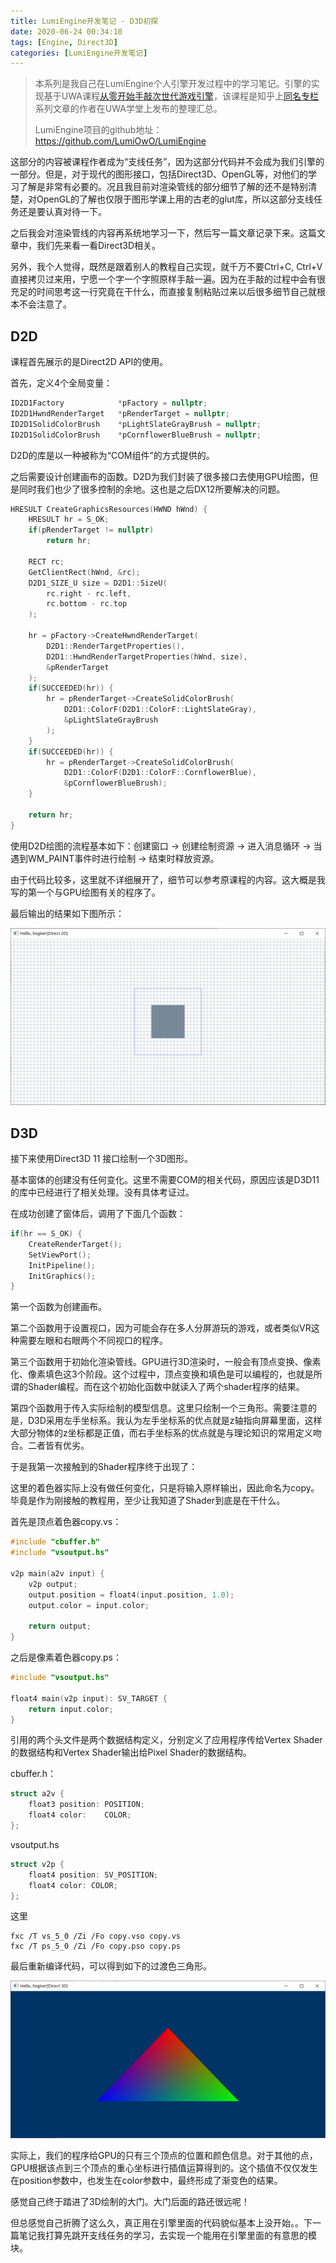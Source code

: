 ```yaml
---
title: LumiEngine开发笔记 - D3D初探
date: 2020-06-24 00:34:10
tags: [Engine, Direct3D]
categories: [LumiEngine开发笔记]
---
```


> 本系列是我自己在LumiEngine个人引擎开发过程中的学习笔记。引擎的实现基于UWA课程[从零开始手敲次世代游戏引擎](https://edu.uwa4d.com/course-intro/0/164)，该课程是知乎上[同名专栏](https://zhuanlan.zhihu.com/p/28589792)系列文章的作者在UWA学堂上发布的整理汇总。
>
> LumiEngine项目的github地址： https://github.com/LumiOwO/LumiEngine

这部分的内容被课程作者成为“支线任务”，因为这部分代码并不会成为我们引擎的一部分。但是，对于现代的图形接口，包括Direct3D、OpenGL等，对他们的学习了解是非常有必要的。况且我目前对渲染管线的部分细节了解的还不是特别清楚，对OpenGL的了解也仅限于图形学课上用的古老的glut库，所以这部分支线任务还是要认真对待一下。

之后我会对渲染管线的内容再系统地学习一下，然后写一篇文章记录下来。这篇文章中，我们先来看一看Direct3D相关。

另外，我个人觉得，既然是跟着别人的教程自己实现，就千万不要Ctrl+C, Ctrl+V直接拷贝过来用，宁愿一个字一个字照原样手敲一遍。因为在手敲的过程中会有很充足的时间思考这一行究竟在干什么，而直接复制粘贴过来以后很多细节自己就根本不会注意了。

## D2D

课程首先展示的是Direct2D API的使用。

首先，定义4个全局变量：

```C++
ID2D1Factory            *pFactory = nullptr;
ID2D1HwndRenderTarget   *pRenderTarget = nullptr;
ID2D1SolidColorBrush    *pLightSlateGrayBrush = nullptr;
ID2D1SolidColorBrush    *pCornflowerBlueBrush = nullptr;
```

D2D的库是以一种被称为“COM组件”的方式提供的。

之后需要设计创建画布的函数。D2D为我们封装了很多接口去使用GPU绘图，但是同时我们也少了很多控制的余地。这也是之后DX12所要解决的问题。

<!--More-->

```C++
HRESULT CreateGraphicsResources(HWND hWnd) {
    HRESULT hr = S_OK;
    if(pRenderTarget != nullptr) 
        return hr;
    
    RECT rc;
    GetClientRect(hWnd, &rc);
    D2D1_SIZE_U size = D2D1::SizeU(
        rc.right - rc.left,
        rc.bottom - rc.top
    );
    
    hr = pFactory->CreateHwndRenderTarget(
        D2D1::RenderTargetProperties(),
        D2D1::HwndRenderTargetProperties(hWnd, size),
        &pRenderTarget
    );
    if(SUCCEEDED(hr)) {
        hr = pRenderTarget->CreateSolidColorBrush(
            D2D1::ColorF(D2D1::ColorF::LightSlateGray),
            &pLightSlateGrayBrush
        );
    }
    if(SUCCEEDED(hr)) {
        hr = pRenderTarget->CreateSolidColorBrush(
            D2D1::ColorF(D2D1::ColorF::CornflowerBlue), 
            &pCornflowerBlueBrush);
    }

    return hr;
}
```

使用D2D绘图的流程基本如下：创建窗口 -> 创建绘制资源 -> 进入消息循环 -> 当遇到WM_PAINT事件时进行绘制 -> 结束时释放资源。

由于代码比较多，这里就不详细展开了，细节可以参考原课程的内容。这大概是我写的第一个与GPU绘图有关的程序了。

最后输出的结果如下图所示：

![image-20200628124013802](LumiEngine%E5%BC%80%E5%8F%91%E7%AC%94%E8%AE%B0-D3D%E5%88%9D%E6%8E%A2/image-20200628124013802.png)

## D3D

接下来使用Direct3D 11 接口绘制一个3D图形。

基本窗体的创建没有任何变化。这里不需要COM的相关代码，原因应该是D3D11的库中已经进行了相关处理。没有具体考证过。

在成功创建了窗体后，调用了下面几个函数：

```C++
if(hr == S_OK) {
    CreateRenderTarget();
    SetViewPort();
    InitPipeline();
    InitGraphics();
}
```

第一个函数为创建画布。

第二个函数用于设置视口，因为可能会存在多人分屏游玩的游戏，或者类似VR这种需要左眼和右眼两个不同视口的程序。

第三个函数用于初始化渲染管线。GPU进行3D渲染时，一般会有顶点变换、像素化、像素填色这3个阶段。这个过程中，顶点变换和填色是可以编程的，也就是所谓的Shader编程。而在这个初始化函数中就读入了两个shader程序的结果。

第四个函数用于传入实际绘制的模型信息。这里只绘制一个三角形。需要注意的是，D3D采用左手坐标系。我认为左手坐标系的优点就是z轴指向屏幕里面，这样大部分物体的z坐标都是正值，而右手坐标系的优点就是与理论知识的常用定义吻合。二者皆有优劣。

于是我第一次接触到的Shader程序终于出现了：

这里的着色器实际上没有做任何变化，只是将输入原样输出，因此命名为copy。毕竟是作为刚接触的教程用，至少让我知道了Shader到底是在干什么。

首先是顶点着色器copy.vs：

```c
#include "cbuffer.h"
#include "vsoutput.hs"

v2p main(a2v input) {
    v2p output;
    output.position = float4(input.position, 1.0);
    output.color = input.color;

    return output;
}
```

之后是像素着色器copy.ps：

```C
#include "vsoutput.hs"

float4 main(v2p input): SV_TARGET {
    return input.color;
}
```

引用的两个头文件是两个数据结构定义，分别定义了应用程序传给Vertex Shader的数据结构和Vertex Shader输出给Pixel Shader的数据结构。

cbuffer.h：

```C
struct a2v {
    float3 position: POSITION;
    float4 color:    COLOR;
};
```

vsoutput.hs

```C
struct v2p {
    float4 position: SV_POSITION;
    float4 color: COLOR;
};
```

这里

``` 
fxc /T vs_5_0 /Zi /Fo copy.vso copy.vs
fxc /T ps_5_0 /Zi /Fo copy.pso copy.ps
```

最后重新编译代码，可以得到如下的过渡色三角形。

![image-20200628123951320](LumiEngine%E5%BC%80%E5%8F%91%E7%AC%94%E8%AE%B0-D3D%E5%88%9D%E6%8E%A2/image-20200628123951320.png)

实际上，我们的程序给GPU的只有三个顶点的位置和颜色信息。对于其他的点，GPU根据该点到三个顶点的重心坐标进行插值运算得到的。这个插值不仅仅发生在position参数中，也发生在color参数中，最终形成了渐变色的结果。

感觉自己终于踏进了3D绘制的大门。大门后面的路还很远呢！

但总感觉自己折腾了这么久，真正用在引擎里面的代码貌似基本上没开始。。下一篇笔记我打算先跳开支线任务的学习，去实现一个能用在引擎里面的有意思的模块。